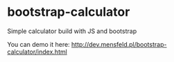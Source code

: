 # bootstrap-calculator
Simple calculator build with JS and bootstrap

You can demo it here: http://dev.mensfeld.pl/bootstrap-calculator/index.html
